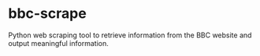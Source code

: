# bbc-scrape
Python web scraping tool to retrieve information from the BBC website and output meaningful information.